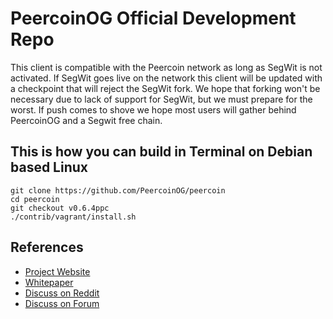 
PeercoinOG Official Development Repo
==================================


This client is compatible with the Peercoin network as long as SegWit is not activated. If SegWit goes live on the network this client will be updated with a checkpoint that will reject the SegWit fork. We hope that forking won't be necessary due to lack of support for SegWit, but we must prepare for the worst. If push comes to shove we hope most users will gather behind PeercoinOG and a Segwit free chain.

This is how you can build in Terminal on Debian based Linux
---------------------

	git clone https://github.com/PeercoinOG/peercoin
	cd peercoin
	git checkout v0.6.4ppc
	./contrib/vagrant/install.sh

References
---------------------
* [Project Website](https://peercoin.net)
* [Whitepaper](https://peercoin.net/whitepaper)
* [Discuss on Reddit](https://www.reddit.com/r/PeercoinOG)
* [Discuss on Forum](https://talk.peercoin.net)
